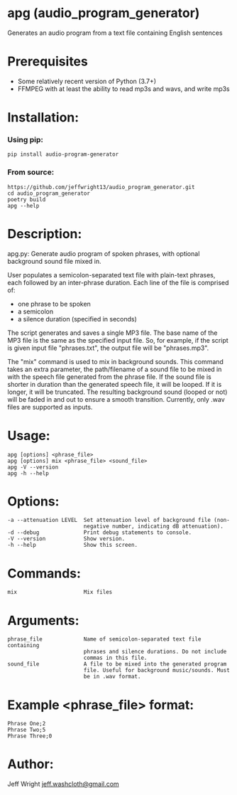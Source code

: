 # apg (audio_program_generator)
Generates an audio program from a text file containing English sentences

# Prerequisites
* Some relatively recent version of Python (3.7+)
* FFMPEG with at least the ability to read mp3s and wavs, and write mp3s

# Installation:
### Using pip:
    pip install audio-program-generator
      
### From source:
    https://github.com/jeffwright13/audio_program_generator.git
    cd audio_program_generator
    poetry build
    apg --help

# Description:
apg.py:
Generate audio program of spoken phrases, with optional background
sound file mixed in.

User populates a semicolon-separated text file with plain-text phrases,
each followed by an inter-phrase duration. Each line of the file is
comprised of:
  - one phrase to be spoken
  - a semicolon
  - a silence duration (specified in seconds)

The script generates and saves a single MP3 file. The base name of the MP3
file is the same as the specified input file. So, for example, if the
script is given input file "phrases.txt", the output file will be
"phrases.mp3".

The "mix" command is used to mix in background sounds. This command takes
an extra parameter, the path/filename of a sound file to be mixed in with
the speech file generated from the phrase file. If the sound file is shorter
in duration than the generated speech file, it will be looped. If it is
longer, it will be truncated. The resulting background sound (looped or
not) will be faded in and out to ensure a smooth transition. Currently,
only .wav files are supported as inputs.

# Usage:
    apg [options] <phrase_file>
    apg [options] mix <phrase_file> <sound_file>
    apg -V --version
    apg -h --help

# Options:
    -a --attenuation LEVEL  Set attenuation level of background file (non-
                            negative number, indicating dB attenuation).
    -d --debug              Print debug statements to console.
    -V --version            Show version.
    -h --help               Show this screen.

# Commands:
    mix                     Mix files

# Arguments:
    phrase_file             Name of semicolon-separated text file containing
                            phrases and silence durations. Do not include
                            commas in this file.
    sound_file              A file to be mixed into the generated program
                            file. Useful for background music/sounds. Must
                            be in .wav format.

# Example <phrase_file> format:
    Phrase One;2
    Phrase Two;5
    Phrase Three;0

# Author:
Jeff Wright <jeff.washcloth@gmail.com>

